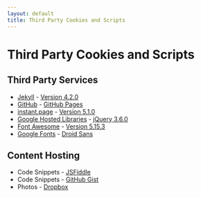 ```yaml
---
layout: default
title: Third Party Cookies and Scripts
---
```


# Third Party Cookies and Scripts

## Third Party Services
- [Jekyll](https://jekyllrb.com/) - [Version 4.2.0](https://github.com/jekyll/jekyll/releases/tag/v4.2.0)
- [GitHub](https://github.com/) - [GitHub Pages](https://pages.github.com/)
- [instant.page](https://instant.page/) - [Version 5.1.0](https://instant.page/5.1.0)
- [Google Hosted Libraries](https://developers.google.com/speed/libraries/) - [jQuery 3.6.0](https://ajax.googleapis.com/ajax/libs/jquery/3.5.1/jquery.min.js)
- [Font Awesome](https://fontawesome.com/) - [Version 5.15.3](https://use.fontawesome.com/releases/v5.15.3/css/all.css)
- [Google Fonts](https://fonts.google.com/) - [Droid Sans](https://fonts.googleapis.com/css?family=Droid+Sans)

## Content Hosting
- Code Snippets - [JSFiddle](https://jsfiddle.net/)
- Code Snippets - [GitHub Gist](https://gist.github.com/)
- Photos - [Dropbox](https://www.dropbox.com)
